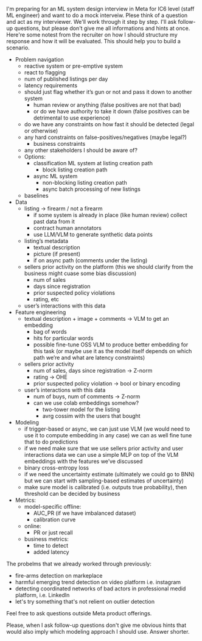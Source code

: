 I'm preparing for an ML system design interview in Meta for IC6 level (staff ML engineer) and want to do a mock interveiw.
Plese think of a question and act as my interviewer.
We'll work through it step by step.
I'll ask follow-up questions, but please don't give me all informations and hints at once.
Here're some notest from the recruiter on how I should structure my response and how it will be evaluated.
This should help you to build a scenario.

- Problem navigation
    - reactive system or pre-emptive system
    - react to flagging
    - num of published listings per day
    - latency requirements
    - should just flag whether it’s gun or not and pass it down to another system
        - human review or anything (false positives are not that bad)
        - or do we have authority to take it down (false positives can be detrimental to use experience)
    - do we have any constraints on how fast it should be detected (legal or otherwise)
    - any hard constraints on false-positives/negatives (maybe legal?)
        - business constraints
    - any other stakeholders I should be aware of?
    - Options:
        - classification ML system at listing creation path
            - block listing creation path
        - async ML system
            - non-blocking listing creation path
            - async batch processing of new listings
    - baselines
- Data
    - listing → firearm / not a firearm
        - if some system is already in place (like human review) collect past data from it
        - contract human annotators
        - use LLM/VLM to generate synthetic data points
    - listing’s metadata
        - textual description
        - picture (if present)
        - if on async path (comments under the listing)
    - sellers prior activity on the platform (this we should clarify from the business might cuase some bias discussion)
        - num of sales
        - days since registration
        - prior suspected policy violations
        - rating, etc
    - user’s interactions with this data
- Feature engineering
    - textual description + image + comments → VLM to get an embedding
        - bag of words
        - hits for particular words
        - possible fine-tune OSS VLM to produce better embedding for this task (or maybe use it as the model itself depends on which path we’re and what are latency constraints)
    - sellers prior activity
        - num of sales, days since registration → Z-norm
        - rating → OHE
        - prior suspected policy violation → bool or binary encoding
    - user’s interactions with this data
        - num of buys, num of comments → Z-norm
        - can we use colab embeddings somehow?
            - two-tower model for the listing
            - avrg cossim with the users that bought
- Modeling
    - if trigger-based or async, we can just use VLM (we would need to use it to compute embedding in any case) we can as well fine tune that to do predictions
    - if we need make sure that we use sellers prior activity and user interactions data we can use a simple MLP on top of the VLM embeddings with the features we’ve discussed
    - binary cross-entropy loss
    - if we need the uncertainty estimate (ultimately we could go to BNN) but we can start with sampling-based estimates of uncertainty)
    - make sure model is calibrated (i.e. outputs true probability), then threshold can be decided by business
- Metrics:
    - model-specific offline:
        - AUC_PR (if we have imbalanced dataset)
        - calibration curve
    - online:
        - PR or just recall
    - business metrics:
        - time to detect
        - added latency


The probelms that we already worked through previously:
- fire-arms detection on markeplace
- harmful emerging trend detection on video platform i.e. instagram
- detecting coordinated networks of bad actors in professional medid platform, i.e. LinkedIn
- let's try something that's not relient on outlier detection

Feel free to ask questions outside Meta product offerings.

Please, when I ask follow-up questions don't give me obvious hints that would also imply which modeling approach I should use.
Answer shorter.